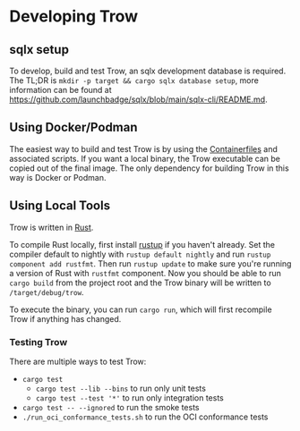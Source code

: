 # Developing Trow

## sqlx setup

To develop, build and test Trow, an sqlx development database is required.
The TL;DR is `mkdir -p target && cargo sqlx database setup`, more information can be found at
<https://github.com/launchbadge/sqlx/blob/main/sqlx-cli/README.md>.

## Using Docker/Podman

The easiest way to build and test Trow is by using the [Containerfiles](./docker/README.md) and
associated scripts. If you want a local binary, the Trow executable can be copied out of the final
image. The only dependency for building Trow in this way is Docker or Podman.

## Using Local Tools

Trow is written in [Rust](https://www.rust-lang.org/).

To compile Rust locally, first install [rustup](https://www.rust-lang.org/tools/install) if you
haven't already. Set the compiler default to nightly with `rustup default nightly` and run `rustup
component add rustfmt`. Then run `rustup update` to make sure you're running a version of Rust with
`rustfmt` component. Now you should be able to run `cargo build` from the project root and the Trow
binary will be written to `/target/debug/trow`.

To execute the binary, you can run `cargo run`, which will first recompile Trow if anything has
changed.

### Testing Trow

There are multiple ways to test Trow:

* `cargo test`
  * `cargo test --lib --bins` to run only unit tests
  * `cargo test --test '*'` to run only integration tests
* `cargo test -- --ignored` to run the smoke tests
* `./run_oci_conformance_tests.sh` to run the OCI conformance tests
